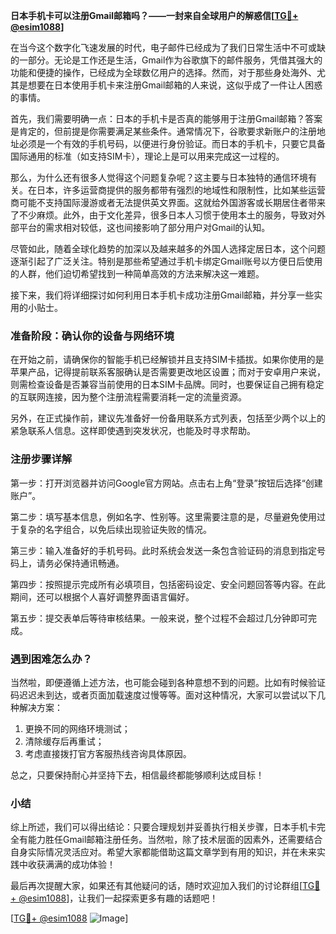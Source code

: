 **日本手机卡可以注册Gmail邮箱吗？——一封来自全球用户的解惑信[[TG💪+ @esim1088](https://t.me/s/esim1088)]**

在当今这个数字化飞速发展的时代，电子邮件已经成为了我们日常生活中不可或缺的一部分。无论是工作还是生活，Gmail作为谷歌旗下的邮件服务，凭借其强大的功能和便捷的操作，已经成为全球数亿用户的选择。然而，对于那些身处海外、尤其是想要在日本使用手机卡来注册Gmail邮箱的人来说，这似乎成了一件让人困惑的事情。

首先，我们需要明确一点：日本的手机卡是否真的能够用于注册Gmail邮箱？答案是肯定的，但前提是你需要满足某些条件。通常情况下，谷歌要求新账户的注册地址必须是一个有效的手机号码，以便进行身份验证。而日本的手机卡，只要它具备国际通用的标准（如支持SIM卡），理论上是可以用来完成这一过程的。

那么，为什么还有很多人觉得这个问题复杂呢？这主要与日本独特的通信环境有关。在日本，许多运营商提供的服务都带有强烈的地域性和限制性，比如某些运营商可能不支持国际漫游或者无法提供英文界面。这就给外国游客或长期居住者带来了不少麻烦。此外，由于文化差异，很多日本人习惯于使用本土的服务，导致对外部平台的需求相对较低，这也间接影响了部分用户对Gmail的认知。

尽管如此，随着全球化趋势的加深以及越来越多的外国人选择定居日本，这个问题逐渐引起了广泛关注。特别是那些希望通过手机卡绑定Gmail账号以方便日后使用的人群，他们迫切希望找到一种简单高效的方法来解决这一难题。

接下来，我们将详细探讨如何利用日本手机卡成功注册Gmail邮箱，并分享一些实用的小贴士。

### 准备阶段：确认你的设备与网络环境

在开始之前，请确保你的智能手机已经解锁并且支持SIM卡插拔。如果你使用的是苹果产品，记得提前联系客服确认是否需要更改地区设置；而对于安卓用户来说，则需检查设备是否兼容当前使用的日本SIM卡品牌。同时，也要保证自己拥有稳定的互联网连接，因为整个注册流程需要消耗一定的流量资源。

另外，在正式操作前，建议先准备好一份备用联系方式列表，包括至少两个以上的紧急联系人信息。这样即使遇到突发状况，也能及时寻求帮助。

### 注册步骤详解

第一步：打开浏览器并访问Google官方网站。点击右上角“登录”按钮后选择“创建账户”。

第二步：填写基本信息，例如名字、性别等。这里需要注意的是，尽量避免使用过于复杂的名字组合，以免后续出现验证失败的情况。

第三步：输入准备好的手机号码。此时系统会发送一条包含验证码的消息到指定号码上，请务必保持通讯畅通。

第四步：按照提示完成所有必填项目，包括密码设定、安全问题回答等内容。在此期间，还可以根据个人喜好调整界面语言偏好。

第五步：提交表单后等待审核结果。一般来说，整个过程不会超过几分钟即可完成。

### 遇到困难怎么办？

当然啦，即便遵循上述方法，也可能会碰到各种意想不到的问题。比如有时候验证码迟迟未到达，或者页面加载速度过慢等等。面对这种情况，大家可以尝试以下几种解决方案：

1. 更换不同的网络环境测试；
2. 清除缓存后再重试；
3. 考虑直接拨打官方客服热线咨询具体原因。

总之，只要保持耐心并坚持下去，相信最终都能够顺利达成目标！

### 小结

综上所述，我们可以得出结论：只要合理规划并妥善执行相关步骤，日本手机卡完全有能力胜任Gmail邮箱注册任务。当然啦，除了技术层面的因素外，还需要结合自身实际情况灵活应对。希望大家都能借助这篇文章学到有用的知识，并在未来实践中收获满满的成功体验！

最后再次提醒大家，如果还有其他疑问的话，随时欢迎加入我们的讨论群组[[TG💪+ @esim1088](https://t.me/s/esim1088)]，让我们一起探索更多有趣的话题吧！

[[TG💪+ @esim1088](https://t.me/s/esim1088) ![Image](https://i.postimg.cc/4NQfJmqS/Snipaste-2025-05-13-00-14-12.png)]